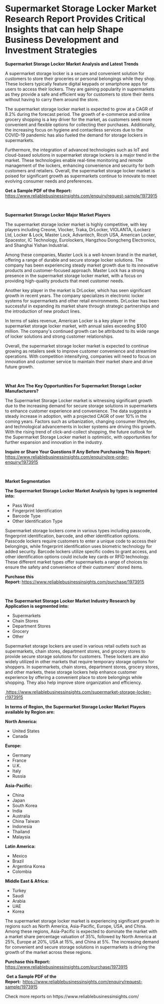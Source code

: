 <p><h1>Supermarket Storage Locker Market Research Report Provides Critical Insights that can help Shape Business Development and Investment Strategies</h1></p><p><strong>Supermarket Storage Locker Market Analysis and Latest Trends</strong></p>
<p><p>A supermarket storage locker is a secure and convenient solution for customers to store their groceries or personal belongings while they shop. These lockers typically feature digital keypads or smartphone apps for users to access their lockers. They are gaining popularity in supermarkets as they provide a safe and efficient way for customers to store their items without having to carry them around the store.</p><p>The supermarket storage locker market is expected to grow at a CAGR of 8.2% during the forecast period. The growth of e-commerce and online grocery shopping is a key driver for the market, as customers seek more convenient and flexible options for collecting their purchases. Additionally, the increasing focus on hygiene and contactless services due to the COVID-19 pandemic has also fueled the demand for storage lockers in supermarkets.</p><p>Furthermore, the integration of advanced technologies such as IoT and cloud-based solutions in supermarket storage lockers is a major trend in the market. These technologies enable real-time monitoring and remote management of the lockers, enhancing convenience and security for both customers and retailers. Overall, the supermarket storage locker market is poised for significant growth as supermarkets continue to innovate to meet evolving consumer needs and preferences.</p></p>
<p><strong>Get a Sample PDF of the Report:&nbsp;</strong> <a href="https://www.reliablebusinessinsights.com/enquiry/request-sample/1973915">https://www.reliablebusinessinsights.com/enquiry/request-sample/1973915</a></p>
<p>&nbsp;</p>
<p><strong>Supermarket Storage Locker Major Market Players</strong></p>
<p><p>The supermarket storage locker market is highly competitive, with key players including Creone, Vlocker, Traka, DrLocker, VIOLANTA, iLockerz Ltd, Locker & Lock, Master Lock, Advantech, Ricoh USA, American Locker, Spacestor, IC Technology, Eurolockers, Hangzhou Dongcheng Electronics, and Shanghai Yishan Industrial. </p><p>Among these companies, Master Lock is a well-known brand in the market, offering a range of durable and secure storage locker solutions. The company has been experiencing steady market growth due to its innovative products and customer-focused approach. Master Lock has a strong presence in the supermarket storage locker market, with a focus on providing high-quality products that meet customer needs.</p><p>Another key player in the market is DrLocker, which has seen significant growth in recent years. The company specializes in electronic locker systems for supermarkets and other retail environments. DrLocker has been successful in expanding its market share through strategic partnerships and the introduction of new product lines.</p><p>In terms of sales revenue, American Locker is a key player in the supermarket storage locker market, with annual sales exceeding $100 million. The company's continued growth can be attributed to its wide range of locker solutions and strong customer relationships.</p><p>Overall, the supermarket storage locker market is expected to continue growing as retailers seek to improve customer convenience and streamline operations. With competition intensifying, companies will need to focus on innovation and customer service to maintain their market share and drive future growth.</p></p>
<p>&nbsp;</p>
<p><strong>What Are The Key Opportunities For Supermarket Storage Locker Manufacturers?</strong></p>
<p><p>The Supermarket Storage Locker market is witnessing significant growth due to the increasing demand for secure storage solutions in supermarkets to enhance customer experience and convenience. The data suggests a steady increase in adoption, with a projected CAGR of over 10% in the coming years. Factors such as urbanization, changing consumer lifestyles, and technological advancements in locker systems are driving this growth. With the rising trend of click-and-collect shopping, the future outlook for the Supermarket Storage Locker market is optimistic, with opportunities for further expansion and innovation in the industry.</p></p>
<p><strong>Inquire or Share Your Questions If Any Before Purchasing This Report:</strong> <a href="https://www.reliablebusinessinsights.com/enquiry/pre-order-enquiry/1973915">https://www.reliablebusinessinsights.com/enquiry/pre-order-enquiry/1973915</a></p>
<p>&nbsp;</p>
<p><strong>Market Segmentation</strong></p>
<p><strong>The Supermarket Storage Locker Market Analysis by types is segmented into:</strong></p>
<p><ul><li>Pass Word</li><li>Fingerprint Identification</li><li>Barcode Type</li><li>Other Identification Type</li></ul></p>
<p><p>Supermarket storage lockers come in various types including passcode, fingerprint identification, barcode, and other identification options. Passcode lockers require customers to enter a unique code to access their belongings, while fingerprint identification uses biometric technology for added security. Barcode lockers utilize specific codes to grant access, and other identification options could include key cards or RFID technology. These different market types offer supermarkets a range of choices to ensure the safety and convenience of their customers' stored items.</p></p>
<p><strong>Purchase this Report:&nbsp;</strong><a href="https://www.reliablebusinessinsights.com/purchase/1973915">https://www.reliablebusinessinsights.com/purchase/1973915</a></p>
<p>&nbsp;</p>
<p><strong>The Supermarket Storage Locker Market Industry Research by Application is segmented into:</strong></p>
<p><ul><li>Supermarkets</li><li>Chain Stores</li><li>Department Stores</li><li>Grocery</li><li>Other</li></ul></p>
<p><p>Supermarket storage lockers are used in various retail outlets such as supermarkets, chain stores, department stores, and grocery stores to provide secure storage solutions for customers. These lockers are also widely utilized in other markets that require temporary storage options for shoppers. In supermarkets, chain stores, department stores, grocery stores, and other markets, these storage lockers help enhance customer experience by offering a convenient place to store belongings while shopping. They also help improve store organization and efficiency.</p></p>
<p><a href="https://www.reliablebusinessinsights.com/supermarket-storage-locker-r1973915">&nbsp;https://www.reliablebusinessinsights.com/supermarket-storage-locker-r1973915</a></p>
<p><strong>In terms of Region, the Supermarket Storage Locker Market Players available by Region are:</strong></p>
<p>
    <p> <strong> North America: </strong>
        <ul>
            <li>United States</li>
            <li>Canada</li>
        </ul>
        </p> 
    <p> <strong> Europe: </strong>
        <ul>
            <li>Germany</li>
            <li>France</li>
            <li>U.K.</li>
            <li>Italy</li>
            <li>Russia</li>
        </ul>
        </p> 
    <p> <strong> Asia-Pacific: </strong>
        <ul>
            <li>China</li>
            <li>Japan</li>
            <li>South Korea</li>
            <li>India</li>
            <li>Australia</li>
            <li>China Taiwan</li>
            <li>Indonesia</li>
            <li>Thailand</li>
            <li>Malaysia</li>
        </ul>
        </p> 
    <p> <strong> Latin America: </strong>
        <ul>
            <li>Mexico</li>
            <li>Brazil</li>
            <li>Argentina Korea</li>
            <li>Colombia</li>
        </ul>
        </p> 
    <p> <strong> Middle East & Africa: </strong>
        <ul>
            <li>Turkey</li>
            <li>Saudi</li>
            <li>Arabia</li>
            <li>UAE</li>
            <li>Korea</li>
        </ul>
    </p>
    </p>
<p><p>The supermarket storage locker market is experiencing significant growth in regions such as North America, Asia-Pacific, Europe, USA, and China. Among these regions, Asia-Pacific is expected to dominate the market with a market share percentage valuation of 35%, followed by North America at 25%, Europe at 20%, USA at 15%, and China at 5%. The increasing demand for convenient and secure storage solutions in supermarkets is driving the growth of the market across these regions.</p></p>
<p><strong>Purchase this Report: </strong><a href="https://www.reliablebusinessinsights.com/purchase/1973915">https://www.reliablebusinessinsights.com/purchase/1973915</a></p>
<p>&nbsp;<strong>Get a Sample PDF of the Report:&nbsp;&nbsp;</strong><a href="https://www.reliablebusinessinsights.com/enquiry/request-sample/1973915">https://www.reliablebusinessinsights.com/enquiry/request-sample/1973915</a></p>
<p><strong></strong></p>
<p>Check more reports on https://www.reliablebusinessinsights.com/</p>